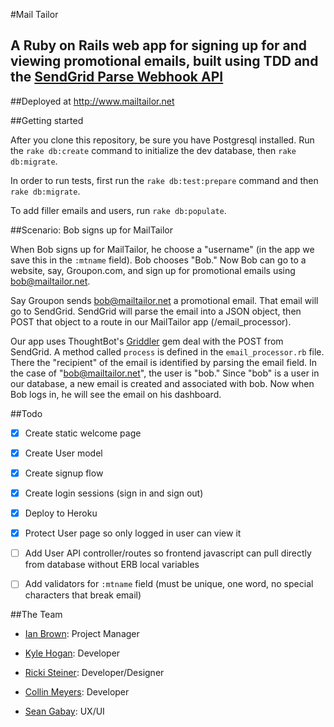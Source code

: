 #Mail Tailor
## A Ruby on Rails web app for signing up for and viewing promotional emails, built using TDD and the [SendGrid Parse Webhook API](https://sendgrid.com/docs/API_Reference/Webhooks/parse.html)

##Deployed at http://www.mailtailor.net

##Getting started

After you clone this repository, be sure you have Postgresql installed.  Run the `rake db:create` command to initialize the dev database, then `rake db:migrate`.

In order to run tests, first run the `rake db:test:prepare` command and then `rake db:migrate`.

To add filler emails and users, run `rake db:populate`.  

##Scenario:  Bob signs up for MailTailor

When Bob signs up for MailTailor, he choose a "username" (in the app we save this in the `:mtname` field).  Bob chooses "Bob."  Now Bob can go to a website, say, Groupon.com, and sign up for promotional emails using bob@mailtailor.net.

Say Groupon sends bob@mailtailor.net a promotional email.  That email will go to SendGrid.  SendGrid will parse the email into a JSON object, then POST that object to a route in our MailTailor app (/email_processor).

Our app uses ThoughtBot's [Griddler](https://github.com/thoughtbot/griddler) gem deal with the POST from SendGrid.  A method called `process` is defined in the `email_processor.rb` file.  There the "recipient" of the email is identified by parsing the email field. In the case of "bob@mailtailor.net", the user is "bob."   Since "bob" is a user in our database, a new email is created and associated with bob.  Now when Bob logs in, he will see the email on his dashboard.


##Todo

-  [X]  Create static welcome page

-  [X]  Create User model

-  [X]  Create signup flow

-  [X]  Create login sessions (sign in and sign out)

-  [X]  Deploy to Heroku

-  [X]  Protect User page so only logged in user can view it

-  [ ]  Add User API controller/routes so frontend javascript can pull directly from database without ERB local variables

-  [ ]  Add validators for `:mtname` field (must be unique, one word, no special characters that break email)

##The Team

-  [Ian Brown](www.linkedin.com/in/ianmichaelbrown/en):  Project Manager

-  [Kyle Hogan](https://github.com/kyle1980):  Developer

-  [Ricki Steiner](https://github.com/Rickisteiner):  Developer/Designer

-  [Collin Meyers](https://github.com/cfmeyers):  Developer

-  [Sean Gabay](http://www.linkedin.com/pub/sean-gabay/53/a35/2a1/en):  UX/UI





